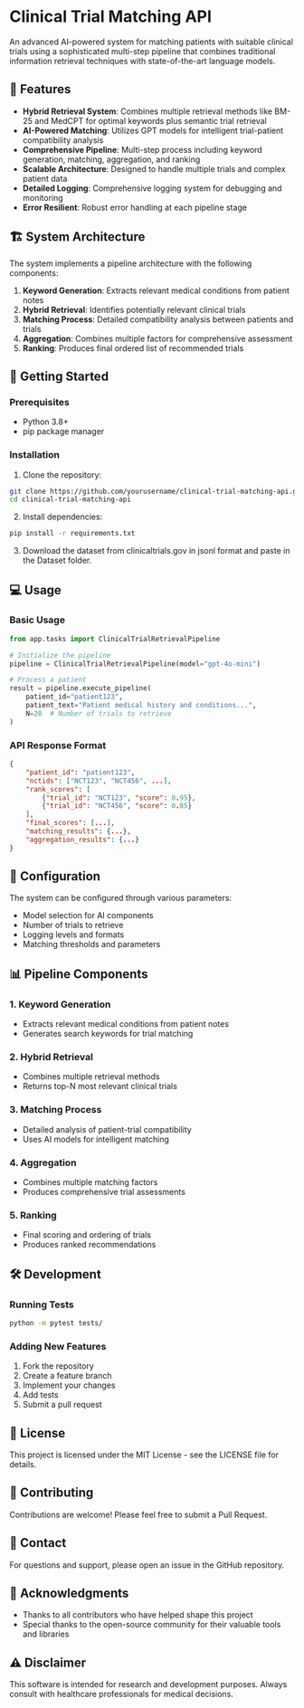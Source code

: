 # Clinical Trial Matching API

An advanced AI-powered system for matching patients with suitable clinical trials using a sophisticated multi-step pipeline that combines traditional information retrieval techniques with state-of-the-art language models.

## 🌟 Features

- **Hybrid Retrieval System**: Combines multiple retrieval methods like BM-25 and MedCPT for optimal keywords plus semantic trial retrieval
- **AI-Powered Matching**: Utilizes GPT models for intelligent trial-patient compatibility analysis
- **Comprehensive Pipeline**: Multi-step process including keyword generation, matching, aggregation, and ranking
- **Scalable Architecture**: Designed to handle multiple trials and complex patient data
- **Detailed Logging**: Comprehensive logging system for debugging and monitoring
- **Error Resilient**: Robust error handling at each pipeline stage

## 🏗️ System Architecture

The system implements a pipeline architecture with the following components:

1. **Keyword Generation**: Extracts relevant medical conditions from patient notes
2. **Hybrid Retrieval**: Identifies potentially relevant clinical trials
3. **Matching Process**: Detailed compatibility analysis between patients and trials
4. **Aggregation**: Combines multiple factors for comprehensive assessment
5. **Ranking**: Produces final ordered list of recommended trials

## 🚀 Getting Started

### Prerequisites

- Python 3.8+
- pip package manager

### Installation

1. Clone the repository:
```bash
git clone https://github.com/yourusername/clinical-trial-matching-api.git
cd clinical-trial-matching-api
```

2. Install dependencies:
```bash
pip install -r requirements.txt
```
3. Download the dataset from clinicaltrials.gov in jsonl format and paste in the Dataset folder.
   
## 💻 Usage

### Basic Usage

```python
from app.tasks import ClinicalTrialRetrievalPipeline

# Initialize the pipeline
pipeline = ClinicalTrialRetrievalPipeline(model="gpt-4o-mini")

# Process a patient
result = pipeline.execute_pipeline(
    patient_id="patient123",
    patient_text="Patient medical history and conditions...",
    N=20  # Number of trials to retrieve
)
```

### API Response Format

```json
{
    "patient_id": "patient123",
    "nctids": ["NCT123", "NCT456", ...],
    "rank_scores": [
        {"trial_id": "NCT123", "score": 0.95},
        {"trial_id": "NCT456", "score": 0.85}
    ],
    "final_scores": [...],
    "matching_results": {...},
    "aggregation_results": {...}
}
```

## 🔧 Configuration

The system can be configured through various parameters:

- Model selection for AI components
- Number of trials to retrieve
- Logging levels and formats
- Matching thresholds and parameters

## 📊 Pipeline Components

### 1. Keyword Generation
- Extracts relevant medical conditions from patient notes
- Generates search keywords for trial matching

### 2. Hybrid Retrieval
- Combines multiple retrieval methods
- Returns top-N most relevant clinical trials

### 3. Matching Process
- Detailed analysis of patient-trial compatibility
- Uses AI models for intelligent matching

### 4. Aggregation
- Combines multiple matching factors
- Produces comprehensive trial assessments

### 5. Ranking
- Final scoring and ordering of trials
- Produces ranked recommendations

## 🛠️ Development

### Running Tests

```bash
python -m pytest tests/
```

### Adding New Features

1. Fork the repository
2. Create a feature branch
3. Implement your changes
4. Add tests
5. Submit a pull request

## 📝 License

This project is licensed under the MIT License - see the LICENSE file for details.

## 👥 Contributing

Contributions are welcome! Please feel free to submit a Pull Request.

## 📧 Contact

For questions and support, please open an issue in the GitHub repository.

## 🙏 Acknowledgments

- Thanks to all contributors who have helped shape this project
- Special thanks to the open-source community for their valuable tools and libraries


## ⚠️ Disclaimer

This software is intended for research and development purposes. Always consult with healthcare professionals for medical decisions. 

